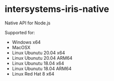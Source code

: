 <h1>intersystems-iris-native</h1>

Native API for Node.js

Supported for:
<ul>
<li>Windows x64</li>
<li>MacOSX</li>
<li>Linux Ubunutu 20.04 x64</li>
<li>Linux Ubunutu 20.04 ARM64</li>
<li>Linux Ubunutu 18.04 x64</li>
<li>Linux Ubunutu 18.04 ARM64</li>
<li>Linux Red Hat 8 x64</li>
</ul>